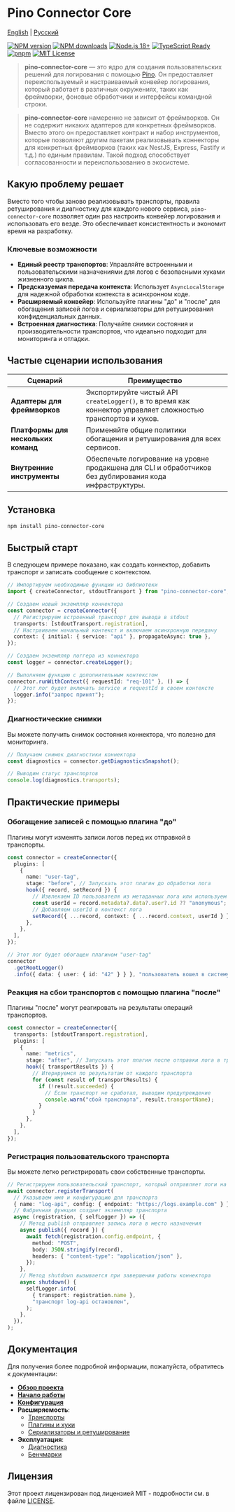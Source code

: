 # Pino Connector Core

[English](README.md) | [Русский](README.ru.md)

[![NPM version](https://img.shields.io/npm/v/pino-connector-core.svg?style=flat-square)](https://www.npmjs.com/package/pino-connector-core)
[![NPM downloads](https://img.shields.io/npm/dm/pino-connector-core.svg?style=flat-square)](https://www.npmjs.com/package/pino-connector-core)
[![Node.js 18+](https://img.shields.io/badge/Node.js-18%2B-3C873A?style=flat-square)](https://nodejs.org/)
[![TypeScript Ready](https://img.shields.io/badge/TypeScript-ready-3178C6?style=flat-square)](https://www.typescriptlang.org/)
[![pnpm](https://img.shields.io/badge/package%20manager-pnpm-FF8C00?style=flat-square)](https://pnpm.io/)
[![MIT License](https://img.shields.io/badge/license-MIT-blue.svg?style=flat-square)](LICENSE)

> **pino-connector-core** — это ядро для создания пользовательских решений для логирования с помощью [Pino](https://getpino.io/). Он предоставляет переиспользуемый и настраиваемый конвейер логирования, который работает в различных окружениях, таких как фреймворки, фоновые обработчики и интерфейсы командной строки.

> **pino-connector-core** намеренно не зависит от фреймворков. Он не содержит никаких адаптеров для конкретных фреймворков. Вместо этого он предоставляет контракт и набор инструментов, которые позволяют другим пакетам реализовывать коннекторы для конкретных фреймворков (таких как NestJS, Express, Fastify и т.д.) по единым правилам. Такой подход способствует согласованности и переиспользованию в экосистеме.

## Какую проблему решает

Вместо того чтобы заново реализовывать транспорты, правила ретуширования и диагностику для каждого нового сервиса, `pino-connector-core` позволяет один раз настроить конвейер логирования и использовать его везде. Это обеспечивает консистентность и экономит время на разработку.

### Ключевые возможности

- **Единый реестр транспортов**: Управляйте встроенными и пользовательскими назначениями для логов с безопасными хуками жизненного цикла.
- **Предсказуемая передача контекста**: Использует `AsyncLocalStorage` для надежной обработки контекста в асинхронном коде.
- **Расширяемый конвейер**: Используйте плагины "до" и "после" для обогащения записей логов и сериализаторы для ретуширования конфиденциальных данных.
- **Встроенная диагностика**: Получайте снимки состояния и производительности транспортов, что идеально подходит для мониторинга и отладки.

## Частые сценарии использования

| Сценарий                            | Преимущество                                                                                                  |
| ----------------------------------- | ------------------------------------------------------------------------------------------------------------- |
| **Адаптеры для фреймворков**        | Экспортируйте чистый API `createLogger()`, в то время как коннектор управляет сложностью транспортов и хуков. |
| **Платформы для нескольких команд** | Применяйте общие политики обогащения и ретуширования для всех сервисов.                                       |
| **Внутренние инструменты**          | Обеспечьте логирование на уровне продакшена для CLI и обработчиков без дублирования кода инфраструктуры.      |

## Установка

```bash
npm install pino-connector-core
```

## Быстрый старт

В следующем примере показано, как создать коннектор, добавить транспорт и записать сообщение с контекстом.

```ts
// Импортируем необходимые функции из библиотеки
import { createConnector, stdoutTransport } from "pino-connector-core";

// Создаем новый экземпляр коннектора
const connector = createConnector({
  // Регистрируем встроенный транспорт для вывода в stdout
  transports: [stdoutTransport.registration],
  // Настраиваем начальный контекст и включаем асинхронную передачу
  context: { initial: { service: "api" }, propagateAsync: true },
});

// Создаем экземпляр логгера из коннектора
const logger = connector.createLogger();

// Выполняем функцию с дополнительным контекстом
connector.runWithContext({ requestId: "req-101" }, () => {
  // Этот лог будет включать service и requestId в своем контексте
  logger.info("запрос принят");
});
```

### Диагностические снимки

Вы можете получить снимок состояния коннектора, что полезно для мониторинга.

```ts
// Получаем снимок диагностики коннектора
const diagnostics = connector.getDiagnosticsSnapshot();

// Выводим статус транспортов
console.log(diagnostics.transports);
```

## Практические примеры

### Обогащение записей с помощью плагина "до"

Плагины могут изменять записи логов перед их отправкой в транспорты.

```ts
const connector = createConnector({
  plugins: [
    {
      name: "user-tag",
      stage: "before", // Запускать этот плагин до обработки лога
      hook({ record, setRecord }) {
        // Извлекаем ID пользователя из метаданных лога или используем "anonymous"
        const userId = record.metadata?.data?.user?.id ?? "anonymous";
        // Добавляем userId в контекст лога
        setRecord({ ...record, context: { ...record.context, userId } });
      },
    },
  ],
});

// Этот лог будет обогащен плагином "user-tag"
connector
  .getRootLogger()
  .info({ data: { user: { id: "42" } } }, "пользователь вошел в систему");
```

### Реакция на сбои транспортов с помощью плагина "после"

Плагины "после" могут реагировать на результаты операций транспортов.

```ts
const connector = createConnector({
  transports: [stdoutTransport.registration],
  plugins: [
    {
      name: "metrics",
      stage: "after", // Запускать этот плагин после отправки лога в транспорты
      hook({ transportResults }) {
        // Итерируемся по результатам от каждого транспорта
        for (const result of transportResults) {
          if (!result.succeeded) {
            // Если транспорт не сработал, выводим предупреждение
            console.warn("сбой транспорта", result.transportName);
          }
        }
      },
    },
  ],
});
```

### Регистрация пользовательского транспорта

Вы можете легко регистрировать свои собственные транспорты.

```ts
// Регистрируем пользовательский транспорт, который отправляет логи на HTTP-эндпоинт
await connector.registerTransport(
  // Указываем имя и конфигурацию для транспорта
  { name: "log-api", config: { endpoint: "https://logs.example.com" } },
  // Фабричная функция создает экземпляр транспорта
  async (registration, { selfLogger }) => ({
    // Метод publish отправляет запись лога в место назначения
    async publish({ record }) {
      await fetch(registration.config.endpoint, {
        method: "POST",
        body: JSON.stringify(record),
        headers: { "content-type": "application/json" },
      });
    },
    // Метод shutdown вызывается при завершении работы коннектора
    async shutdown() {
      selfLogger.info(
        { transport: registration.name },
        "транспорт log-api остановлен",
      );
    },
  }),
);
```

## Документация

Для получения более подробной информации, пожалуйста, обратитесь к документации:

- [**Обзор проекта**](docs/ru/index.md)
- [**Начало работы**](docs/ru/getting-started.md)
- [**Конфигурация**](docs/ru/configuration.md)
- **Расширяемость**:
  - [Транспорты](docs/ru/transports.md)
  - [Плагины и хуки](docs/ru/plugins.md)
  - [Сериализаторы и ретуширование](docs/ru/serializers.md)
- **Эксплуатация**:
  - [Диагностика](docs/ru/diagnostics.md)
  - [Бенчмарки](docs/ru/benchmarks.md)

## Лицензия

Этот проект лицензирован под лицензией MIT - подробности см. в файле [LICENSE](LICENSE).
